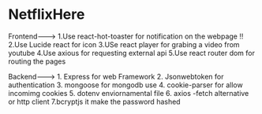 # NetflixHere
Frontend--->
        1.Use react-hot-toaster for notification on the webpage !!
        2.Use Lucide react for icon 
        3.USe react player for grabing a video from youtube
        4.Use axious for requesting external api
        5.Use react router dom for routing the pages

Backend--->
        1. Express for web Framework
        2. Jsonwebtoken for authentication 
        3. mongoose for mongodb use
        4. cookie-parser for allow incomimg cookies 
        5. dotenv enviornamental file 
        6. axios -fetch alternative or http client
        7.bcryptjs it make the password  hashed
        
        
